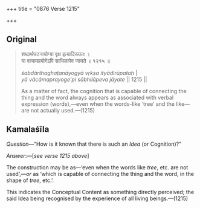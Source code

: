 +++
title = "0876 Verse 1215"

+++
## Original 
>
> शब्दार्थघटनायोग्या वृक्ष इत्यादिरूपतः ।  
> या वाचामप्रयोगेऽपि साभिलापेव जायते ॥ १२१५ ॥ 
>
> *śabdārthaghaṭanāyogyā vṛkṣa ityādirūpataḥ* \|  
> *yā vācāmaprayoge'pi sābhilāpeva jāyate* \|\| 1215 \|\| 
>
> As a matter of fact, the cognition that is capable of connecting the thing and the word always appears as associated with verbal expression (words),—even when the words-like ‘tree’ and the like—are not actually used.—(1215)



## Kamalaśīla

*Question*—“How is it known that there is such an *Idea* (or Cognition)?”

*Answer*:—[*see verse 1215 above*]

The construction may be as—‘even when the words like *tree*, etc. are not used’,—*or* as ‘which is capable of connecting the thing and the word, in the shape of *tree*, etc.’.

This indicates the Conceptual Content as something directly perceived; the said Idea being recognised by the experience of all living beings.—(1215)


